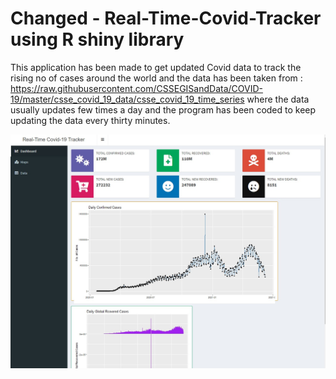 # Changed -  Real-Time-Covid-Tracker using R shiny library


This application has been made to get updated Covid data to track the rising no of cases around the world and the data has been taken from
: https://raw.githubusercontent.com/CSSEGISandData/COVID-19/master/csse_covid_19_data/csse_covid_19_time_series where the data usually updates few times a day and 
the program has been coded to keep updating the data every thirty minutes.


![This is an image](https://github.com/fernandosrinesh/Real-Time-Covid-Tracker/blob/main/Screenshot%201.jpeg)
